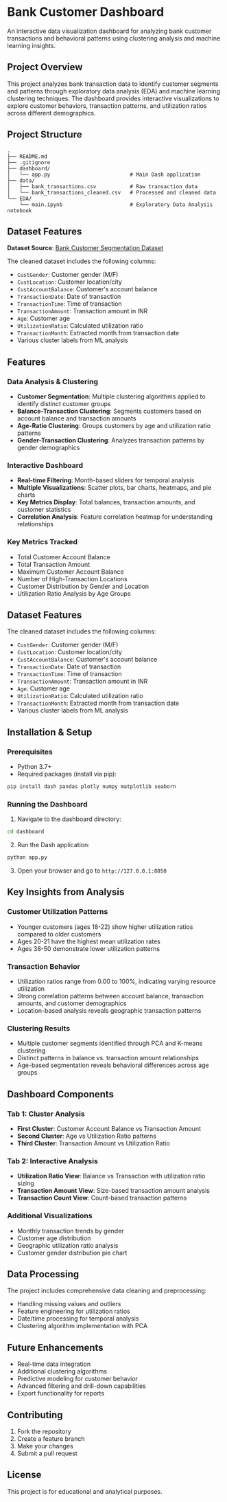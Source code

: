 # Bank Customer Dashboard

An interactive data visualization dashboard for analyzing bank customer transactions and behavioral patterns using clustering analysis and machine learning insights.

## Project Overview

This project analyzes bank transaction data to identify customer segments and patterns through exploratory data analysis (EDA) and machine learning clustering techniques. The dashboard provides interactive visualizations to explore customer behaviors, transaction patterns, and utilization ratios across different demographics.

## Project Structure

```
.
├── README.md
├── .gitignore
├── dashboard/
│   └── app.py                          # Main Dash application
├── data/
│   ├── bank_transactions.csv           # Raw transaction data
│   └── bank_transactions_cleaned.csv   # Processed and cleaned data
└── EDA/
    └── main.ipynb                      # Exploratory Data Analysis notebook
```

## Dataset Features

**Dataset Source**: [Bank Customer Segmentation Dataset](https://www.kaggle.com/datasets/shivamb/bank-customer-segmentation)

The cleaned dataset includes the following columns:
- `CustGender`: Customer gender (M/F)
- `CustLocation`: Customer location/city
- `CustAccountBalance`: Customer's account balance
- `TransactionDate`: Date of transaction
- `TransactionTime`: Time of transaction
- `TransactionAmount`: Transaction amount in INR
- `Age`: Customer age
- `UtilizationRatio`: Calculated utilization ratio
- `TransactionMonth`: Extracted month from transaction date
- Various cluster labels from ML analysis

## Features

### Data Analysis & Clustering
- **Customer Segmentation**: Multiple clustering algorithms applied to identify distinct customer groups
- **Balance-Transaction Clustering**: Segments customers based on account balance and transaction amounts
- **Age-Ratio Clustering**: Groups customers by age and utilization ratio patterns
- **Gender-Transaction Clustering**: Analyzes transaction patterns by gender demographics

### Interactive Dashboard
- **Real-time Filtering**: Month-based sliders for temporal analysis
- **Multiple Visualizations**: Scatter plots, bar charts, heatmaps, and pie charts
- **Key Metrics Display**: Total balances, transaction amounts, and customer statistics
- **Correlation Analysis**: Feature correlation heatmap for understanding relationships

### Key Metrics Tracked
- Total Customer Account Balance
- Total Transaction Amount
- Maximum Customer Account Balance
- Number of High-Transaction Locations
- Customer Distribution by Gender and Location
- Utilization Ratio Analysis by Age Groups

## Dataset Features

The cleaned dataset includes the following columns:
- `CustGender`: Customer gender (M/F)
- `CustLocation`: Customer location/city
- `CustAccountBalance`: Customer's account balance
- `TransactionDate`: Date of transaction
- `TransactionTime`: Time of transaction
- `TransactionAmount`: Transaction amount in INR
- `Age`: Customer age
- `UtilizationRatio`: Calculated utilization ratio
- `TransactionMonth`: Extracted month from transaction date
- Various cluster labels from ML analysis

## Installation & Setup

### Prerequisites
- Python 3.7+
- Required packages (install via pip):

```bash
pip install dash pandas plotly numpy matplotlib seaborn
```

### Running the Dashboard

1. Navigate to the dashboard directory:
```bash
cd dashboard
```

2. Run the Dash application:
```bash
python app.py
```

3. Open your browser and go to `http://127.0.0.1:8050`

## Key Insights from Analysis

### Customer Utilization Patterns
- Younger customers (ages 18-22) show higher utilization ratios compared to older customers
- Ages 20-21 have the highest mean utilization rates
- Ages 38-50 demonstrate lower utilization patterns

### Transaction Behavior
- Utilization ratios range from 0.00 to 100%, indicating varying resource utilization
- Strong correlation patterns between account balance, transaction amounts, and customer demographics
- Location-based analysis reveals geographic transaction patterns

### Clustering Results
- Multiple customer segments identified through PCA and K-means clustering
- Distinct patterns in balance vs. transaction amount relationships
- Age-based segmentation reveals behavioral differences across age groups

## Dashboard Components

### Tab 1: Cluster Analysis
- **First Cluster**: Customer Account Balance vs Transaction Amount
- **Second Cluster**: Age vs Utilization Ratio patterns
- **Third Cluster**: Transaction Amount vs Utilization Ratio

### Tab 2: Interactive Analysis
- **Utilization Ratio View**: Balance vs Transaction with utilization ratio sizing
- **Transaction Amount View**: Size-based transaction amount analysis
- **Transaction Count View**: Count-based transaction patterns

### Additional Visualizations
- Monthly transaction trends by gender
- Customer age distribution
- Geographic utilization ratio analysis
- Customer gender distribution pie chart

## Data Processing

The project includes comprehensive data cleaning and preprocessing:
- Handling missing values and outliers
- Feature engineering for utilization ratios
- Date/time processing for temporal analysis
- Clustering algorithm implementation with PCA

## Future Enhancements

- Real-time data integration
- Additional clustering algorithms
- Predictive modeling for customer behavior
- Advanced filtering and drill-down capabilities
- Export functionality for reports

## Contributing

1. Fork the repository
2. Create a feature branch
3. Make your changes
4. Submit a pull request

## License

This project is for educational and analytical purposes.